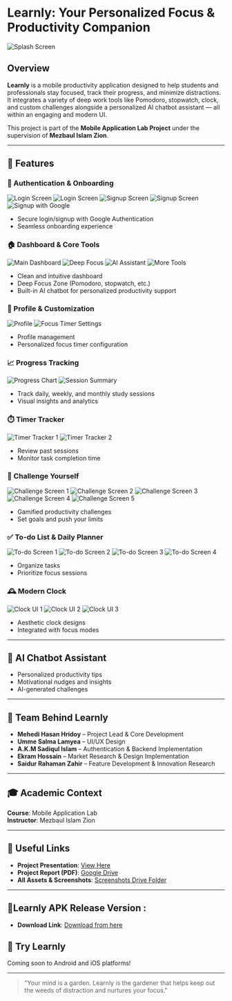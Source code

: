 # Learnly: Your Personalized Focus & Productivity Companion

![Splash Screen](assets/readme-assets/1.jpg)

## Overview
**Learnly** is a mobile productivity application designed to help students and professionals stay focused, track their progress, and minimize distractions. It integrates a variety of deep work tools like Pomodoro, stopwatch, clock, and custom challenges alongside a personalized AI chatbot assistant — all within an engaging and modern UI.

This project is part of the **Mobile Application Lab Project** under the supervision of **Mezbaul Islam Zion**.

---

## 🌟 Features

### 🔐 Authentication & Onboarding
![Login Screen](assets/readme-assets/2.jpg)
![Login Screen](assets/readme-assets/3.jpg)
![Signup Screen](assets/readme-assets/4.jpg)
![Signup Screen](assets/readme-assets/5.jpg)
![Signup with Google](assets/readme-assets/6.jpg)
- Secure login/signup with Google Authentication
- Seamless onboarding experience

### 🏠 Dashboard & Core Tools
![Main Dashboard](assets/readme-assets/7.png)
![Deep Focus](assets/readme-assets/8.png)
![AI Assistant](assets/readme-assets/9.png)
![More Tools](assets/readme-assets/10.png)
- Clean and intuitive dashboard
- Deep Focus Zone (Pomodoro, stopwatch, etc.)
- Built-in AI chatbot for personalized productivity support

### 👤 Profile & Customization
![Profile](assets/readme-assets/11_1.jpg)
![Focus Timer Settings](assets/readme-assets/12_1.jpg)
- Profile management
- Personalized focus timer configuration

### 📈 Progress Tracking
![Progress Chart](assets/readme-assets/13.png)
![Session Summary](assets/readme-assets/14.png)
- Track daily, weekly, and monthly study sessions
- Visual insights and analytics

### ⏱️ Timer Tracker
![Timer Tracker 1](assets/readme-assets/15.png)
![Timer Tracker 2](assets/readme-assets/16.png)
- Review past sessions
- Monitor task completion time

### 🎯 Challenge Yourself
![Challenge Screen 1](assets/readme-assets/17.png)
![Challenge Screen 2](assets/readme-assets/18.png)
![Challenge Screen 3](assets/readme-assets/19.png)
![Challenge Screen 4](assets/readme-assets/20.png)
![Challenge Screen 5](assets/readme-assets/21.png)
- Gamified productivity challenges
- Set goals and push your limits

### ✅ To-do List & Daily Planner
![To-do Screen 1](assets/readme-assets/22.png)
![To-do Screen 2](assets/readme-assets/23.png)
![To-do Screen 3](assets/readme-assets/24.png)
![To-do Screen 4](assets/readme-assets/25.png)
- Organize tasks
- Prioritize focus sessions

### 🕰️ Modern Clock
![Clock UI 1](assets/readme-assets/26.png)
![Clock UI 2](assets/readme-assets/27.png)
![Clock UI 3](assets/readme-assets/28.png)
- Aesthetic clock designs
- Integrated with focus modes

---

## 🤖 AI Chatbot Assistant
- Personalized productivity tips
- Motivational nudges and insights
- AI-generated challenges

---

## 👥 Team Behind Learnly
- **Mehedi Hasan Hridoy** – Project Lead & Core Development
- **Umme Salma Lamyea** – UI/UX Design
- **A.K.M Sadiqul Islam** – Authentication & Backend Implementation
- **Ekram Hossain** – Market Research & Design Implementation
- **Saidur Rahaman Zahir** – Feature Development & Innovation Research

---

## 🎓 Academic Context
**Course**: Mobile Application Lab  
**Instructor**: Mezbaul Islam Zion

---

## 📎 Useful Links
- **Project Presentation**: [View Here](https://tinyurl.com/learnly)
- **Project Report (PDF)**: [Google Drive](https://tinyurl.com/learnly-report)
- **All Assets & Screenshots**: [Screenshots Drive Folder](https://drive.google.com/drive/folders/1AwcKSTUL756OO0ktv-CKdDhIF9sutbht)

---
## 📎Learnly APK Release Version : 
- **Download Link**: [Download from here](https://tinyurl.com/learnlyApp)
## 📲 Try Learnly
Coming soon to Android and iOS platforms!

---

> "Your mind is a garden. Learnly is the gardener that helps keep out the weeds of distraction and nurtures your focus."

